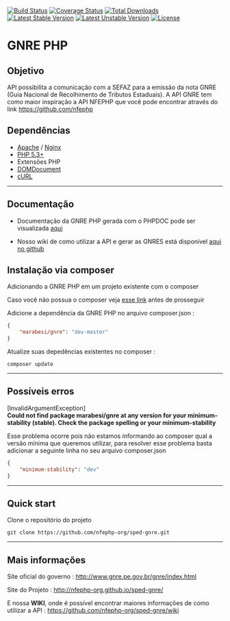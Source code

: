 [![Build Status](https://travis-ci.org/nfephp-org/sped-gnre.svg)](https://travis-ci.org/marabesi/gnrephp)
[![Coverage Status](https://coveralls.io/repos/marabesi/gnrephp/badge.svg)](https://coveralls.io/r/marabesi/gnrephp)
[![Total Downloads](https://poser.pugx.org/marabesi/gnre/downloads)](https://packagist.org/packages/marabesi/gnre)
[![Latest Stable Version](https://poser.pugx.org/marabesi/gnre/v/stable)](https://packagist.org/packages/marabesi/gnre)
[![Latest Unstable Version](https://poser.pugx.org/marabesi/gnre/v/unstable.png)](https://packagist.org/packages/marabesi/gnre)
[![License](https://poser.pugx.org/marabesi/gnre/license)](https://packagist.org/packages/marabesi/gnre)

GNRE PHP
=================

Objetivo
-----
 API possibilita a comunicação com a SEFAZ para a emissão da nota GNRE (Guia Nacional de Recolhimento de Tributos Estaduais). 
 A API GNRE tem como maior inspiração a API NFEPHP que você pode encontrar através do link https://github.com/nfephp

Dependências
-------
* [Apache](http://httpd.apache.org/) / [Nginx](http://nginx.org/)
* [PHP 5.3+](http://php.net)
* Extensões PHP
 * [DOMDocument](http://br2.php.net/manual/en/domdocument.construct.php)
 * [cURL](http://br2.php.net/manual/book.curl.php)

------

Documentação
------
* Documentação da GNRE PHP gerada com o PHPDOC pode ser visualizada [aqui](http://nfephp-org.github.io/sped-gnre//doc/namespaces/Gnre.html)

* Nosso wiki de como utilizar a API e gerar as GNRES está disponível [aqui no github](https://github.com/nfephp-org/sped-gnre/wiki)

Instalação via composer
------
Adicionando a GNRE PHP em um projeto existente com o composer

Caso você não possua o composer veja [esse link](https://getcomposer.org/doc/01-basic-usage.md) antes de prosseguir

Adicione a dependência da GNRE PHP no arquivo composer.json :

``` json
{
    "marabesi/gnre": "dev-master"
}
```

Atualize suas depedências existentes no composer :

``` terminal
composer update
```
-----
Possíveis erros
-----

[InvalidArgumentException]                                                                                                                 
**Could not find package marabesi/gnre at any version for your minimum-stability (stable). Check the package spelling or your minimum-stability**

Esse problema ocorre pois não estamos informando ao composer qual a versão mínima que queremos utilizar, para resolver esse problema basta adicionar a seguinte linha no seu arquivo composer.json

``` json
{
    "minimum-stability": "dev" 
}
```
-----
Quick start
-----
Clone o repositório do projeto
``` terminal
git clone https://github.com/nfephp-org/sped-gnre.git
```
-----

Mais informações
-----
Site oficial do governo :     http://www.gnre.pe.gov.br/gnre/index.html

Site do Projeto : http://nfephp-org.github.io/sped-gnre/

E nossa **WIKI**, onde é possível encontrar maiores informações de como utilizar a API : https://github.com/nfephp-org/sped-gnre/wiki

